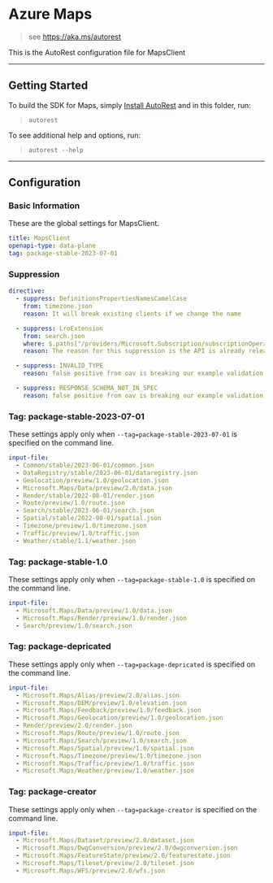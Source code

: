 # Azure Maps

> see https://aka.ms/autorest

This is the AutoRest configuration file for MapsClient

---

## Getting Started

To build the SDK for Maps, simply [Install AutoRest](https://aka.ms/autorest/install) and in this folder, run:

> `autorest`

To see additional help and options, run:

> `autorest --help`

---

## Configuration

### Basic Information

These are the global settings for MapsClient.

``` yaml
title: MapsClient
openapi-type: data-plane
tag: package-stable-2023-07-01
```

### Suppression

``` yaml
directive:
  - suppress: DefinitionsPropertiesNamesCamelCase
    from: timezone.json
    reason: It will break existing clients if we change the name

  - suppress: LroExtension
    from: search.json
    where: $.paths["/providers/Microsoft.Subscription/subscriptionOperations/{operationId}"].get
    reason: The reason for this suppression is the API is already released and introducing new LRO properties will not function and are not supported today and will only be developed for the next version of this API.

  - suppress: INVALID_TYPE
    reason: false positive from oav is breaking our example validation. See azure/oav#1020.

  - suppress: RESPONSE_SCHEMA_NOT_IN_SPEC
    reason: false positive from oav is breaking our example validation. See azure/oav#1021.

```

### Tag: package-stable-2023-07-01

These settings apply only when `--tag=package-stable-2023-07-01` is specified on the command line.

```yaml $(tag) == 'package-stable-2023-07-01'
input-file:
  - Common/stable/2023-06-01/common.json
  - DataRegistry/stable/2023-06-01/dataregistry.json
  - Geolocation/preview/1.0/geolocation.json
  - Microsoft.Maps/Data/preview/2.0/data.json
  - Render/stable/2022-08-01/render.json
  - Route/preview/1.0/route.json
  - Search/stable/2023-06-01/search.json
  - Spatial/stable/2022-08-01/spatial.json
  - Timezone/preview/1.0/timezone.json
  - Traffic/preview/1.0/traffic.json
  - Weather/stable/1.1/weather.json
```

### Tag: package-stable-1.0

These settings apply only when `--tag=package-stable-1.0` is specified on the command line.

```yaml $(tag) == 'package-stable-1.0'
input-file:
  - Microsoft.Maps/Data/preview/1.0/data.json
  - Microsoft.Maps/Render/preview/1.0/render.json
  - Search/preview/1.0/search.json
```

### Tag: package-depricated

These settings apply only when `--tag=package-depricated` is specified on the command line.

``` yaml $(tag) == 'package-depricated'
input-file:
  - Microsoft.Maps/Alias/preview/2.0/alias.json
  - Microsoft.Maps/DEM/preview/1.0/elevation.json
  - Microsoft.Maps/Feedback/preview/1.0/feedback.json
  - Microsoft.Maps/Geolocation/preview/1.0/geolocation.json
  - Render/preview/2.0/render.json
  - Microsoft.Maps/Route/preview/1.0/route.json
  - Microsoft.Maps/Search/preview/1.0/search.json
  - Microsoft.Maps/Spatial/preview/1.0/spatial.json
  - Microsoft.Maps/Timezone/preview/1.0/timezone.json
  - Microsoft.Maps/Traffic/preview/1.0/traffic.json
  - Microsoft.Maps/Weather/preview/1.0/weather.json
```

### Tag: package-creator

These settings apply only when `--tag=package-creator` is specified on the command line.

``` yaml $(tag) == 'package-creator'
input-file:
  - Microsoft.Maps/Dataset/preview/2.0/dataset.json
  - Microsoft.Maps/DwgConversion/preview/2.0/dwgconversion.json
  - Microsoft.Maps/FeatureState/preview/2.0/featurestate.json
  - Microsoft.Maps/Tileset/preview/2.0/tileset.json
  - Microsoft.Maps/WFS/preview/2.0/wfs.json
```
